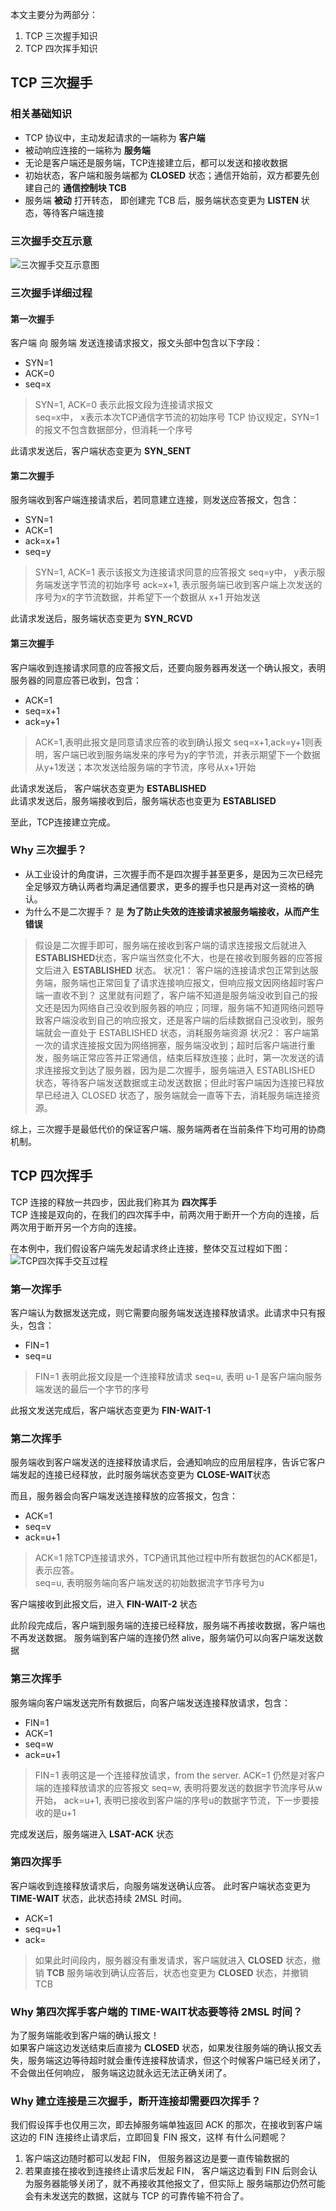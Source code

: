 本文主要分为两部分：
1. TCP 三次握手知识
2. TCP 四次挥手知识


## TCP 三次握手

### 相关基础知识
- TCP 协议中，主动发起请求的一端称为 **客户端**
- 被动响应连接的一端称为 **服务端**
- 无论是客户端还是服务端，TCP连接建立后，都可以发送和接收数据
- 初始状态，客户端和服务端都为 **CLOSED** 状态；通信开始前，双方都要先创建自己的 **通信控制块 TCB**
- 服务端 **被动** 打开转态， 即创建完 TCB 后，服务端状态变更为 **LISTEN** 状态，等待客户端连接

### 三次握手交互示意
![三次握手交互示意图](https://github.com/Saitoler/Network/blob/master/pics/TCP%E4%B8%89%E6%AC%A1%E6%8F%A1%E6%89%8B.png)

### 三次握手详细过程
#### 第一次握手
客户端 向 服务端 发送连接请求报文，报文头部中包含以下字段：
+ SYN=1  
+ ACK=0
+ seq=x

> SYN=1, ACK=0 表示此报文段为连接请求报文  
> seq=x中， x表示本次TCP通信字节流的初始序号
> TCP 协议规定，SYN=1的报文不包含数据部分，但消耗一个序号

此请求发送后，客户端状态变更为 **SYN_SENT**

#### 第二次握手
服务端收到客户端连接请求后，若同意建立连接，则发送应答报文，包含：
+ SYN=1
+ ACK=1
+ ack=x+1
+ seq=y

> SYN=1, ACK=1 表示该报文为连接请求同意的应答报文
> seq=y中， y表示服务端发送字节流的初始序号
> ack=x+1, 表示服务端已收到客户端上次发送的序号为x的字节流数据，并希望下一个数据从 x+1 开始发送

此请求发送后，服务端状态变更为 **SYN_RCVD**

#### 第三次握手
客户端收到连接请求同意的应答报文后，还要向服务器再发送一个确认报文，表明服务器的同意应答已收到，包含：
+ ACK=1
+ seq=x+1
+ ack=y+1

> ACK=1,表明此报文是同意请求应答的收到确认报文
> seq=x+1,ack=y+1则表明，客户端已收到服务端发来的序号为y的字节流，并表示期望下一个数据从y+1发送；本次发送给服务端的字节流，序号从x+1开始

此请求发送后， 客户端状态变更为 **ESTABLISHED**  
此请求发送后，服务端接收到后，服务端状态也变更为 **ESTABLISED**  

至此，TCP连接建立完成。


### Why 三次握手？
+ 从工业设计的角度讲，三次握手而不是四次握手甚至更多，是因为三次已经完全足够双方确认两者均满足通信要求，更多的握手也只是再对这一资格的确认。 
+ 为什么不是二次握手？ 是 **为了防止失效的连接请求被服务端接收，从而产生错误**
> 假设是二次握手即可，服务端在接收到客户端的请求连接报文后就进入 **ESTABLISHED**状态，客户端当然变化不大，也是在接收到服务器的应答报文后进入 **ESTABLISHED** 状态。
> 状况1： 客户端的连接请求包正常到达服务端，服务端也正常回复了请求连接响应报文，但响应报文因网络超时客户端一直收不到？ 这里就有问题了，客户端不知道是服务端没收到自己的报文还是因为网络自己没收到服务器的响应；同理，服务端不知道网络问题导致客户端没收到自己的响应报文，还是客户端的后续数据自己没收到，服务端就会一直处于 ESTABLISHED 状态，消耗服务端资源
> 状况2： 客户端第一次的请求连接报文因为网络拥塞，服务端没收到；超时后客户端进行重发，服务端正常应答并正常通信，结束后释放连接；此时，第一次发送的请求连接报文到达了服务器，因为是二次握手，服务端进入 ESTABLISHED 状态，等待客户端发送数据或主动发送数据；但此时客户端因为连接已释放早已经进入 CLOSED 状态了，服务端就会一直等下去，消耗服务端连接资源。

综上，三次握手是最低代价的保证客户端、服务端两者在当前条件下均可用的协商机制。

##  TCP 四次挥手

TCP 连接的释放一共四步，因此我们称其为 **四次挥手**  
TCP 连接是双向的，在我们的四次挥手中，前两次用于断开一个方向的连接，后两次用于断开另一个方向的连接。  

在本例中，我们假设客户端先发起请求终止连接，整体交互过程如下图：
![TCP四次挥手交互过程](https://github.com/Saitoler/Network/blob/master/pics/TCP%E5%9B%9B%E6%AC%A1%E6%8C%A5%E6%89%8B.png)

### 第一次挥手
客户端认为数据发送完成，则它需要向服务端发送连接释放请求。此请求中只有报头，包含：
- FIN=1
- seq=u

> FIN=1 表明此报文段是一个连接释放请求
> seq=u, 表明 u-1 是客户端向服务端发送的最后一个字节的序号  

此报文发送完成后，客户端状态变更为 **FIN-WAIT-1** 

### 第二次挥手  
服务端收到客户端发送的连接释放请求后，会通知响应的应用层程序，告诉它客户端发起的连接已经释放，此时服务端状态变更为 **CLOSE-WAIT**状态 

而且，服务器会向客户端发送连接释放的应答报文，包含：
- ACK=1
- seq=v
- ack=u+1

> ACK=1 除TCP连接请求外，TCP通讯其他过程中所有数据包的ACK都是1，表示应答。  
> seq=u, 表明服务端向客户端发送的初始数据流字节序号为u  

客户端接收到此报文后，进入 **FIN-WAIT-2** 状态

此阶段完成后，客户端到服务端的连接已经释放，服务端不再接收数据，客户端也不再发送数据。 服务端到客户端的连接仍然 alive，服务端仍可以向客户端发送数据

### 第三次挥手

服务端向客户端发送完所有数据后，向客户端发送连接释放请求，包含：
- FIN=1
- ACK=1
- seq=w
- ack=u+1

> FIN=1 表明这是一个连接释放请求，from the server.
> ACK=1 仍然是对客户端的连接释放请求的应答报文
> seq=w, 表明将要发送的数据字节流序号从w开始， ack=u+1, 表明已接收到客户端的序号u的数据字节流，下一步要接收的是u+1

完成发送后，服务端进入 **LSAT-ACK** 状态

### 第四次挥手
客户端收到连接释放请求后，向服务端发送确认应答。 此时客户端状态变更为 **TIME-WAIT** 状态，此状态持续 2MSL 时间。
- ACK=1
- seq=u+1
- ack=  
> 如果此时间段内，服务器没有重发请求，客户端就进入 **CLOSED** 状态，撤销 **TCB**
> 服务端收到确认应答后，状态也变更为 **CLOSED** 状态，并撤销 TCB

### Why 第四次挥手客户端的 TIME-WAIT状态要等待 2MSL 时间？
为了服务端能收到客户端的确认报文！  
如果客户端这边发送结束后直接为 **CLOSED** 状态，如果发往服务端的确认报文丢失，服务端这边等待超时就会重传连接释放请求，但这个时候客户端已经关闭了，不会做出任何响应，
服务端这边就永远无法正确关闭了。

### Why 建立连接是三次握手，断开连接却需要四次挥手？
我们假设挥手也仅用三次，即去掉服务端单独返回 ACK 的那次，在接收到客户端这边的 FIN 连接终止请求后，立即回复 FIN 报文，这样
有什么问题呢？  
1. 客户端这边随时都可以发起 FIN， 但服务器这边是要一直传输数据的
2. 若果直接在接收到连接终止请求后发起 FIN， 客户端这边看到 FIN 后则会认为服务器能够关闭了，就不再接收其他报文了，但实际上
服务端那边仍然可能会有未发送完的数据，这就与 TCP 的可靠传输不符合了。

